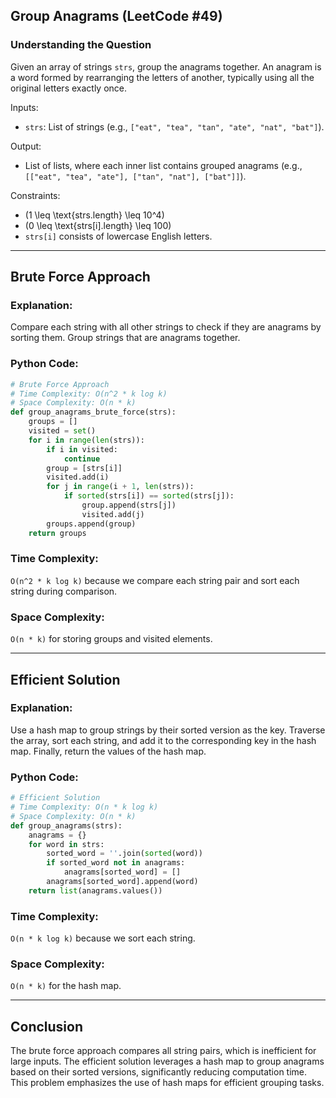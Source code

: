 ## Group Anagrams (LeetCode #49)

### Understanding the Question
Given an array of strings `strs`, group the anagrams together. An anagram is a word formed by rearranging the letters of another, typically using all the original letters exactly once.

Inputs:
- `strs`: List of strings (e.g., `["eat", "tea", "tan", "ate", "nat", "bat"]`).

Output:
- List of lists, where each inner list contains grouped anagrams (e.g., `[["eat", "tea", "ate"], ["tan", "nat"], ["bat"]]`).

Constraints:
- \(1 \leq \text{strs.length} \leq 10^4\)
- \(0 \leq \text{strs[i].length} \leq 100\)
- `strs[i]` consists of lowercase English letters.

---

## Brute Force Approach

### Explanation:
Compare each string with all other strings to check if they are anagrams by sorting them. Group strings that are anagrams together.

### Python Code:
```python
# Brute Force Approach
# Time Complexity: O(n^2 * k log k)
# Space Complexity: O(n * k)
def group_anagrams_brute_force(strs):
    groups = []
    visited = set()
    for i in range(len(strs)):
        if i in visited:
            continue
        group = [strs[i]]
        visited.add(i)
        for j in range(i + 1, len(strs)):
            if sorted(strs[i]) == sorted(strs[j]):
                group.append(strs[j])
                visited.add(j)
        groups.append(group)
    return groups
```

### Time Complexity:
`O(n^2 * k log k)` because we compare each string pair and sort each string during comparison.

### Space Complexity:
`O(n * k)` for storing groups and visited elements.

---

## Efficient Solution

### Explanation:
Use a hash map to group strings by their sorted version as the key. Traverse the array, sort each string, and add it to the corresponding key in the hash map. Finally, return the values of the hash map.

### Python Code:
```python
# Efficient Solution
# Time Complexity: O(n * k log k)
# Space Complexity: O(n * k)
def group_anagrams(strs):
    anagrams = {}
    for word in strs:
        sorted_word = ''.join(sorted(word))
        if sorted_word not in anagrams:
            anagrams[sorted_word] = []
        anagrams[sorted_word].append(word)
    return list(anagrams.values())
```

### Time Complexity:
`O(n * k log k)` because we sort each string.

### Space Complexity:
`O(n * k)` for the hash map.

---

## Conclusion
The brute force approach compares all string pairs, which is inefficient for large inputs. The efficient solution leverages a hash map to group anagrams based on their sorted versions, significantly reducing computation time. This problem emphasizes the use of hash maps for efficient grouping tasks.